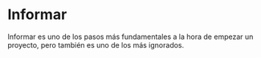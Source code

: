 # Informar

Informar es uno de los pasos más fundamentales a la hora de empezar un proyecto, pero también es uno
de los más ignorados.